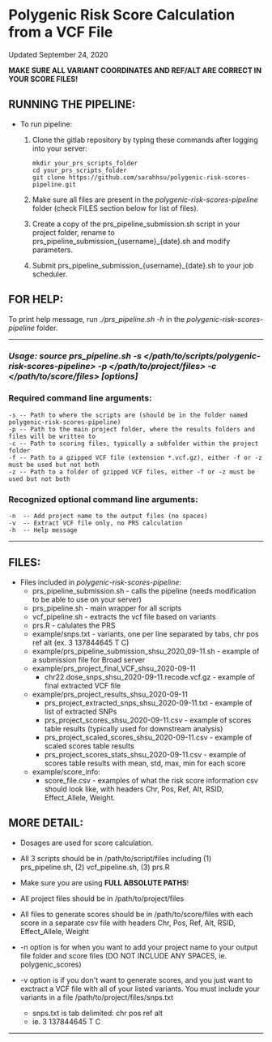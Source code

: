 # Polygenic Risk Score Calculation from a VCF File
Updated September 24, 2020

**MAKE SURE ALL VARIANT COORDINATES AND REF/ALT ARE CORRECT IN YOUR SCORE FILES!**


## RUNNING THE PIPELINE:

  * To run pipeline:
  
    1. Clone the gitlab repository by typing these commands after logging into your server:
    
        ```
        mkdir your_prs_scripts_folder
        cd your_prs_scripts_folder
        git clone https://github.com/sarahhsu/polygenic-risk-scores-pipeline.git
        ```
        
    2. Make sure all files are present in the *polygenic-risk-scores-pipeline* folder (check FILES section below for list of files).

    3. Create a copy of the prs_pipeline_submission.sh script in your project folder, rename to prs_pipeline_submission_{username}_{date}.sh and modify parameters.

    4. Submit prs_pipeline_submission_{username}_{date}.sh to your job scheduler.

## FOR HELP:

  To print help message, run *./prs_pipeline.sh -h* in the *polygenic-risk-scores-pipeline* folder.
  
--------------------------------------------------------------------------------------------------------------------------------------
 
### *Usage: source prs_pipeline.sh -s </path/to/scripts/polygenic-risk-scores-pipeline> -p </path/to/project/files> -c </path/to/score/files> [options]*

### Required command line arguments:
    -s -- Path to where the scripts are (should be in the folder named polygenic-risk-scores-pipeline)
    -p -- Path to the main project folder, where the results folders and files will be written to 
    -c -- Path to scoring files, typically a subfolder within the project folder
    -f -- Path to a gzipped VCF file (extension *.vcf.gz), either -f or -z must be used but not both
    -z -- Path to a folder of gzipped VCF files, either -f or -z must be used but not both

### Recognized optional command line arguments:
    -n  -- Add project name to the output files (no spaces)
    -v  -- Extract VCF file only, no PRS calculation
    -h  -- Help message
 
--------------------------------------------------------------------------------------------------------------------------------------

## FILES:
  
  * Files included in *polygenic-risk-scores-pipeline*:
    * prs_pipeline_submission.sh - calls the pipeline (needs modification to be able to use on your server)
    * prs_pipeline.sh - main wrapper for all scripts
    * vcf_pipeline.sh - extracts the vcf file based on variants
    * prs.R - calulates the PRS
    * example/snps.txt - variants, one per line separated by tabs, chr <tab> pos <tab> ref <tab> alt (ex. 3 <tab> 137844645 <tab> T <tab> C)
    * example/prs_pipeline_submission_shsu_2020_09-11.sh - example of a submission file for Broad server
    * example/prs_project_final_VCF_shsu_2020-09-11
      * chr22.dose_snps_shsu_2020-09-11.recode.vcf.gz - example of final extracted VCF file
    * example/prs_project_results_shsu_2020-09-11
      * prs_project_extracted_snps_shsu_2020-09-11.txt - example of list of extracted SNPs
      * prs_project_scores_shsu_2020-09-11.csv - example of scores table results (typically used for downstream analysis)
      * prs_project_scaled_scores_shsu_2020-09-11.csv - example of scaled scores table results
      * prs_project_scores_stats_shsu_2020-09-11.csv - example of scores table results with mean, std, max, min for each score
    * example/score_info:
      * score_file.csv - examples of what the risk score information csv should look like, with headers Chr, Pos, Ref, Alt, RSID, Effect_Allele, Weight.
      
## MORE DETAIL:

* Dosages are used for score calculation.

* All 3 scripts should be in /path/to/script/files including (1) prs_pipeline.sh, (2) vcf_pipeline.sh, (3) prs.R

* Make sure you are using **FULL ABSOLUTE PATHS**! 

* All project files should be in /path/to/project/files
  
* All files to generate scores should be in /path/to/score/files with each score in a separate csv file with headers Chr, Pos, Ref, Alt, RSID, Effect_Allele, Weight

* -n option is for when you want to add your project name to your output file folder and score files (DO NOT INCLUDE ANY SPACES, ie. polygenic_scores)

* -v option is if you don't want to generate scores, and you just want to exctract a VCF file with all of your listed variants. You must include your variants in a file /path/to/project/files/snps.txt
  * snps.txt is tab delimited: chr <tab> pos <tab> ref <tab> alt 
  * ie. 3 <tab> 137844645 <tab> T <tab> C
  
 --------------------------------------------------------------------------------------------------------------------------------------


